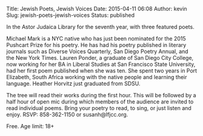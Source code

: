 Title: Jewish Poets, Jewish Voices
Date: 2015-04-11 06:08
Author: kevin
Slug: jewish-poets-jewish-voices
Status: published

In the Astor Judaica Library for the seventh year, with three featured poets.

Michael Mark is a NYC native who has just been nominated for the 2015 Pushcart Prize for his poetry. He has had his poetry published in literary journals such as Diverse Voices Quarterly, San Diego Poetry Annual, and the New York Times. Lauren Ponder, a graduate of San Diego City College, now working for her BA in Liberal Studies at San Francisco State University, had her first poem published when she was ten. She spent two years in Port Elizabeth, South Africa working with the native people and learning their language. Heather Horvitz just graduated from SDSU.

The tree will read their works during the first hour. This will be followed by a half hour of open mic during which members of the audience are invited to read individual poems. Bring your poetry to read, to sing, or just listen and enjoy. RSVP: 858-362-1150 or susanh\@lfjcc.org.

Free. Age limit: 18+
